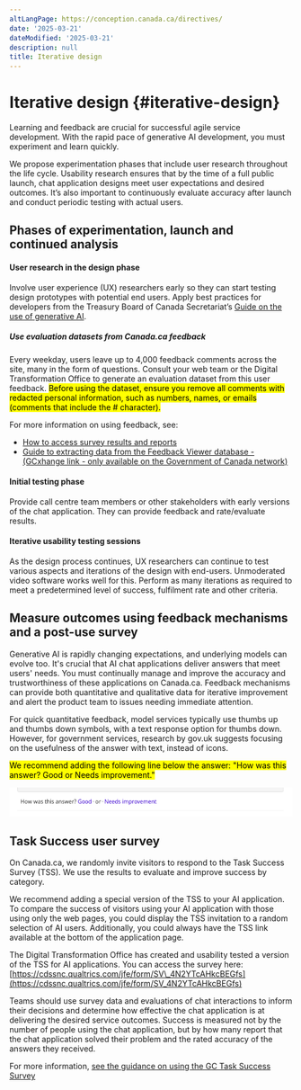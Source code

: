 ```yaml
---
altLangPage: https://conception.canada.ca/directives/
date: '2025-03-21'
dateModified: '2025-03-21'
description: null
title: Iterative design
---
```


# Iterative design {#iterative-design}

Learning and feedback are crucial for successful agile service development. With the rapid pace of generative AI development, you must experiment and learn quickly.

We propose experimentation phases that include user research throughout the life cycle. Usability research ensures that by the time of a full public launch, chat application designs meet user expectations and desired outcomes. It’s also important to continuously evaluate accuracy after launch and conduct periodic testing with actual users.

## Phases of experimentation, launch and continued analysis

#### User research in the design phase

Involve user experience (UX) researchers early so they can start testing design prototypes with potential end users. Apply best practices for developers from the Treasury Board of Canada Secretariat’s [Guide on the use of generative AI](https://www.canada.ca/en/government/system/digital-government/digital-government-innovations/responsible-use-ai/guide-use-generative-ai.html). 

##### Use evaluation datasets from Canada.ca feedback

Every weekday, users leave up to 4,000 feedback comments across the site, many in the form of questions. Consult your web team or the Digital Transformation Office to generate an evaluation dataset from this user feedback. <mark>Before using the dataset, ensure you remove all comments with redacted personal information, such as numbers, names, or emails (comments that include the \# character).</mark> 

For more information on using feedback, see:

* [How to access survey results and reports](https://design.canada.ca/survey/access-results.html)  
* [Guide to extracting data from the Feedback Viewer database \- (GCxhange link \- only available on the Government of Canada network)](https://gcxgce.sharepoint.com/:w:/t/10001402/EUO29ttIkP5BhpYVj4nGdkUBjvnMAxEVj8T-MuCjWfzEqw?e=HbLjyy) 

#### Initial testing phase

Provide call centre team members or other stakeholders with early versions of the chat application. They can provide feedback and rate/evaluate results. 

#### Iterative usability testing sessions 

As the design process continues, UX researchers can continue to test various aspects and iterations of the design with end-users. Unmoderated video software works well for this. Perform as many iterations as required to meet a predetermined level of success, fulfilment rate and other criteria. 

## Measure outcomes using feedback mechanisms and a post-use survey

Generative AI is rapidly changing expectations, and underlying models can evolve too. It's crucial that AI chat applications deliver answers that meet users' needs. You must continually manage and improve the accuracy and trustworthiness of these applications on Canada.ca. Feedback mechanisms can provide both quantitative and qualitative data for iterative improvement and alert the product team to issues needing immediate attention.

For quick quantitative feedback, model services typically use thumbs up and thumbs down symbols, with a text response option for thumbs down. However, for government services, research by gov.uk suggests focusing on the usefulness of the answer with text, instead of icons. 

<mark>We recommend adding the following line below the answer: "How was this answer? Good or Needs improvement."</mark>

<p><img src="images/image8.png" alt="How was this answer?"></p>

## Task Success user survey 

On Canada.ca, we randomly invite visitors to respond to the Task Success Survey (TSS). We use the results to evaluate and improve success by category.

We recommend adding a special version of the TSS to your AI application. To compare the success of visitors using your AI application with those using only the web pages, you could display the TSS invitation to a random selection of AI users. Additionally, you could always have the TSS link available at the bottom of the application page.

The Digital Transformation Office has created and usability tested a version of the TSS for AI applications. You can access the survey here: [https://cdssnc.qualtrics.com/jfe/form/SV\_4N2YTcAHkcBEGfs](https://cdssnc.qualtrics.com/jfe/form/SV_4N2YTcAHkcBEGfs)

Teams should use survey data and evaluations of chat interactions to inform their decisions and determine how effective the chat application is at delivering the desired service outcomes. Success is measured not by the number of people using the chat application, but by how many report that the chat application solved their problem and the rated accuracy of the answers they received.

For more information, [see the guidance on using the GC Task Success Survey](https://design.canada.ca/survey/index.html) 

